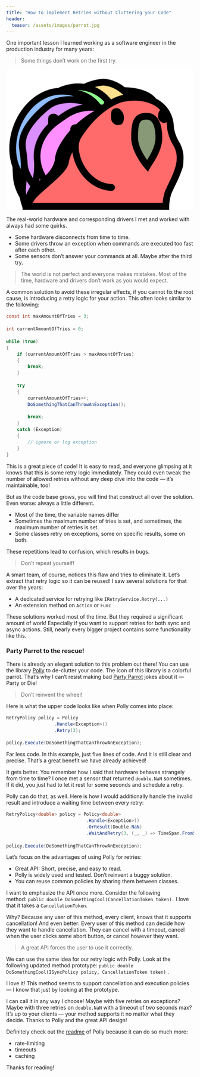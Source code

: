 ```yaml
---
title: "How to implement Retries without Cluttering your Code"
header:
  teaser: /assets/images/parrot.jpg
---
```


One important lesson I learned working as a software engineer in the production industry for many years:

> Some things don’t work on the first try.

![beer](/assets/images/parrot.jpg)

The real-world hardware and corresponding drivers I met and worked with always had some quirks.

- Some hardware disconnects from time to time.
- Some drivers throw an exception when commands are executed too fast after each other.
- Some sensors don’t answer your commands at all. Maybe after the third try.

>The world is not perfect and everyone makes mistakes. Most of the time, hardware and drivers don’t work as you would expect.

A common solution to avoid these irregular effects, if you cannot fix the root cause, is introducing a retry logic for your action. This often looks similar to the following:

```csharp
const int maxAmountOfTries = 3;

int currentAmountOfTries = 0;

while (true)
{
    if (currentAmountOfTries > maxAmountOfTries)
    {
        break;
    }

    try
    {
        currentAmountOfTries++;
        DoSomethingThatCanThrowAnException();
        
        break;
    }
    catch (Exception)
    {
        // ignore or log exception
    }
}
```

This is a great piece of code! It is easy to read, and everyone glimpsing at it knows that this is some retry logic immediately. They could even tweak the number of allowed retries without any deep dive into the code — it’s maintainable, too!

But as the code base grows, you will find that construct all over the solution. Even worse: always a little different.

- Most of the time, the variable names differ
- Sometimes the maximum number of tries is set, and sometimes, the maximum number of retries is set.
- Some classes retry on exceptions, some on specific results, some on both.

These repetitions lead to confusion, which results in bugs.

>Don’t repeat yourself!

A smart team, of course, notices this flaw and tries to eliminate it. Let’s extract that retry logic so it can be reused! I saw several solutions for that over the years:

- A dedicated service for retrying like `IRetryService.Retry(...)`
- An extension method on `Action` or `Func`

These solutions worked most of the time. But they required a significant amount of work! Especially if you want to support retries for both sync and async actions. Still, nearly every bigger project contains some functionality like this.

### Party Parrot to the rescue!
There is already an elegant solution to this problem out there! You can use the library [Polly](https://github.com/App-vNext/Polly) to de-clutter your code. The icon of this library is a colorful parrot. That’s why I can’t resist making bad [Party Parrot](https://cultofthepartyparrot.com/) jokes about it — Party or Die!

>Don’t reinvent the wheel!

Here is what the upper code looks like when Polly comes into place:

```csharp
RetryPolicy policy = Policy
                  .Handle<Exception>()
                  .Retry(3);

policy.Execute(DoSomethingThatCanThrowAnException);
```

Far less code. In this example, just five lines of code. And it is still clear and precise. That’s a great benefit we have already achieved!

It gets better. You remember how I said that hardware behaves strangely from time to time? I once met a sensor that returned `double.NaN` sometimes. If it did, you just had to let it rest for some seconds and schedule a retry.

Polly can do that, as well. Here is how I would additionally handle the invalid result and introduce a waiting time between every retry:

```csharp
RetryPolicy<double> policy = Policy<double>
                              .Handle<Exception>()
                              .OrResult(Double.NaN)
                              .WaitAndRetry(3, (_, _) => TimeSpan.FromSeconds(5));

policy.Execute(DoSomethingThatCanThrowAnException);
```

Let’s focus on the advantages of using Polly for retries:

- Great API: Short, precise, and easy to read.
- Polly is widely used and tested. Don’t reinvent a buggy solution.
- You can reuse common policies by sharing them between classes.

I want to emphasize the API once more. Consider the following method: `public double DoSomethingCool(CancellationToken token).` I love that it takes a `CancellationToken`.

Why? Because any user of this method, every client, knows that it supports cancellation! And even better: Every user of this method can decide how they want to handle cancellation. They can cancel with a timeout, cancel when the user clicks some abort button, or cancel however they want.

>A great API forces the user to use it correctly.

We can use the same idea for our retry logic with Polly. Look at the following updated method prototype: `public double DoSomethingCool(ISyncPolicy policy, CancellationToken token)` .

I love it! This method seems to support cancellation and execution policies — I know that just by looking at the prototype.

I can call it in any way I choose! Maybe with five retries on exceptions? Maybe with three retries on `double.NaN` with a timeout of two seconds max? It’s up to your clients — your method supports it no matter what they decide. Thanks to Polly and the great API design!

Definitely check out the [readme](https://github.com/App-vNext/Polly) of Polly because it can do so much more:

- rate-limiting
- timeouts
- caching

Thanks for reading!
